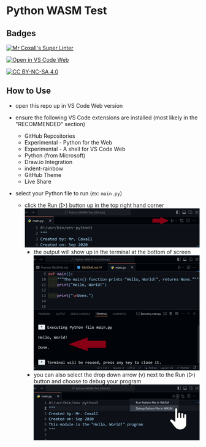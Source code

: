 # Python WASM Test

## Badges
[![Mr Coxall's Super Linter](https://github.com/Mr-Coxall/Python-WASM-Test/workflows/Mr%20Coxall's%20Super%20Linter/badge.svg)](https://github.com/Mr-Coxall/Python-WASM-Test/actions)

[![Open in VS Code Web](https://img.shields.io/badge/Open%20in%20VS%20Code%20Web-blue?logo=visualstudiocode&link=https%3A%2F%2Fmths.ca)](https://github.dev/Mr-Coxall/Python-WASM-Test)

[![CC BY-NC-SA 4.0](https://img.shields.io/badge/License-CC%20BY--NC--SA%204.0-blue.svg)](./LICENSE)

## How to Use
- open this repo up in VS Code Web version
- ensure the following VS Code extensions are installed (most likely in the "RECOMMENDED" section)
  - GitHub Repositories
  - Experimental - Python for the Web
  - Experimental - A shell for VS Code Web
  - Python (from Microsoft)
  - Draw.io Integration
  - indent-rainbow
  - GitHub Theme
  - Live Share

- select your Python file to run (ex: `main.py`)
  - click the Run (▷) button up in the top right hand corner
  ![](./images/run_python_code.png?raw=true)
    - the output will show up in the terminal at the bottom of screen
    ![](./images/output_python_code.png?raw=true)
    - you can also select the drop down arrow (v) next to the Run (▷) button and choose to debug your program
    ![](./images/debug_python_code.png?raw=true)